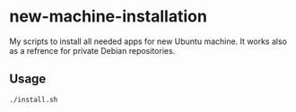 # new-machine-installation
My scripts to install all needed apps for new Ubuntu machine.
It works also as a refrence for private Debian repositories.

## Usage
```sh
./install.sh
```
